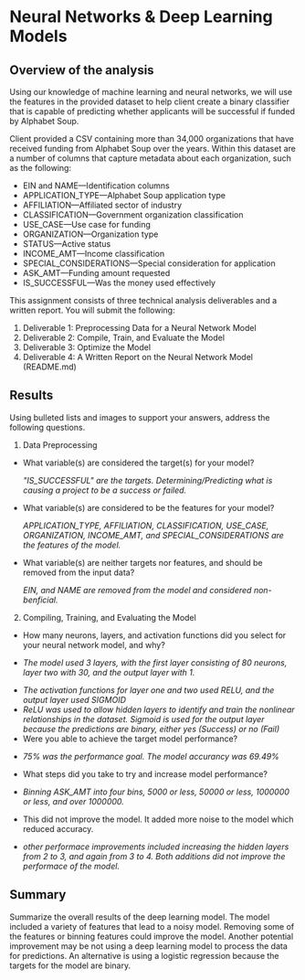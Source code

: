 # Neural Networks & Deep Learning Models

## Overview of the analysis
Using our knowledge of machine learning and neural networks, we will use the features in the provided dataset to help client create a binary classifier that is capable of predicting whether applicants will be successful if funded by Alphabet Soup.

Client provided a CSV containing more than 34,000 organizations that have received funding from Alphabet Soup over the years. Within this dataset are a number of columns that capture metadata about each organization, such as the following:

- EIN and NAME—Identification columns
- APPLICATION_TYPE—Alphabet Soup application type
- AFFILIATION—Affiliated sector of industry
- CLASSIFICATION—Government organization classification
- USE_CASE—Use case for funding
- ORGANIZATION—Organization type
- STATUS—Active status
- INCOME_AMT—Income classification
- SPECIAL_CONSIDERATIONS—Special consideration for application
- ASK_AMT—Funding amount requested
- IS_SUCCESSFUL—Was the money used effectively

This assignment consists of three technical analysis deliverables and a written report. You will submit the following:

1. Deliverable 1: Preprocessing Data for a Neural Network Model
2. Deliverable 2: Compile, Train, and Evaluate the Model
3. Deliverable 3: Optimize the Model
4. Deliverable 4: A Written Report on the Neural Network Model (README.md)

## Results
Using bulleted lists and images to support your answers, address the following questions.

1. Data Preprocessing
- What variable(s) are considered the target(s) for your model?</p>
<i>"IS_SUCCESSFUL" are the targets. Determining/Predicting what is causing a project to be a success or failed.</i></p>
 
- What variable(s) are considered to be the features for your model?</p>
<i>APPLICATION_TYPE, AFFILIATION, CLASSIFICATION, USE_CASE, ORGANIZATION, INCOME_AMT, and SPECIAL_CONSIDERATIONS are the features of the model.</i></p>
 

- What variable(s) are neither targets nor features, and should be removed from the input data?</p>
<i>EIN, and NAME are removed from the model and considered non-benficial.</i></p>


2. Compiling, Training, and Evaluating the Model
  - How many neurons, layers, and activation functions did you select for your neural network model, and why?</p>
   - <i>The model used 3 layers, with the first layer consisting of 80 neurons, layer two with 30, and the output layer with 1.</i></p>
   - <i>The activation functions for layer one and two used RELU, and the output layer used SIGMOID</i>
   - <i>ReLU was used to allow hidden layers to identify and train the nonlinear relationships in the dataset. Sigmoid is used for the output layer because the predictions are binary, either yes (Success) or no (Fail)</i>
  - Were you able to achieve the target model performance?</p>
  - <i>75% was the performance goal. The model accurancy was 69.49%</i></p>
  - What steps did you take to try and increase model performance?</p>
  - <i>Binning ASK_AMT into four bins, 5000 or less, 50000 or less, 1000000 or less, and over 1000000.</i></p>
   - This did not improve the model. It added more noise to the model which reduced accuracy.</p>
  - <i>other performace improvements included increasing the hidden layers from 2 to 3, and again from 3 to 4. Both additions did not improve the performace of the model.</i></p>
  
## Summary
Summarize the overall results of the deep learning model. 
The model included a variety of features that lead to a noisy model. Removing some of the features or binning features could improve the model. Another potential improvement may be not using a deep learning model to process the data for predictions. An alternative is using a logistic regression because the targets for the model are binary.
